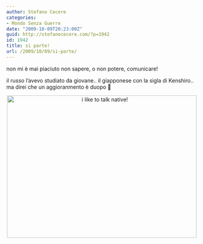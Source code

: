 ```yaml
---
author: Stefano Cecere
categories:
- Mondo Senza Guerre
date: "2009-10-09T20:23:00Z"
guid: http://stefanocecere.com/?p=1942
id: 1942
title: si parte!
url: /2009/10/09/si-parte/
---
```


non mi è mai piaciuto non sapere, o non potere, comunicare!

il russo l&#8217;avevo studiato da giovane.. il giapponese con la sigla di Kenshiro.. ma direi che un aggioranmento è duopo 🙂 

<div style="text-align:center">
  <img src="http://farm4.static.flickr.com/3449/3996230066_dbabed935c.jpg" alt="i like to talk native!" border="0" width="500" height="375" />
</div>

</a>
